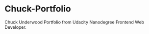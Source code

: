 Chuck-Portfolio
===============

Chuck Underwood Portfolio from Udacity Nanodegree Frontend Web Developer.
